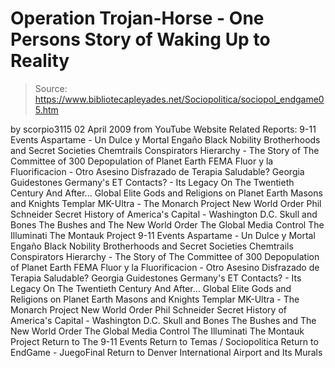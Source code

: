 # Operation Trojan-Horse - One Persons Story of Waking Up to Reality

> Source: https://www.bibliotecapleyades.net/Sociopolitica/sociopol_endgame05.htm

by scorpio3115 02 April 2009
from YouTube Website
Related Reports:
9-11 Events Aspartame - Un Dulce y Mortal Engaño Black Nobility Brotherhoods and Secret Societies Chemtrails Conspirators Hierarchy - The Story of The Committee of 300 Depopulation of Planet Earth FEMA Fluor y la Fluorificacion - Otro Asesino Disfrazado de Terapia Saludable? Georgia Guidestones Germany's ET Contacts? - Its Legacy On The Twentieth Century And After... Global Elite Gods and Religions on Planet Earth Masons and Knights Templar MK-Ultra - The Monarch Project New World Order Phil Schneider Secret History of America's Capital - Washington D.C. Skull and Bones The Bushes and The New World Order The Global Media Control The Illuminati The Montauk Project
9-11 Events
Aspartame - Un Dulce y Mortal Engaño
Black Nobility
Brotherhoods and Secret Societies
Chemtrails
Conspirators Hierarchy - The Story of The Committee of 300
Depopulation of Planet Earth
FEMA
Fluor y la Fluorificacion - Otro Asesino Disfrazado de Terapia Saludable?
Georgia Guidestones
Germany's ET Contacts? - Its Legacy On The Twentieth Century And After...
Global Elite
Gods and Religions on Planet Earth
Masons and Knights Templar
MK-Ultra - The Monarch Project
New World Order
Phil Schneider
Secret History of America's Capital - Washington D.C.
Skull and Bones
The Bushes and The New World Order
The Global Media Control
The Illuminati
The Montauk Project
Return to The 9-11 Events
Return to Temas / Sociopolitica
Return to EndGame - JuegoFinal
Return to Denver International Airport and Its Murals

